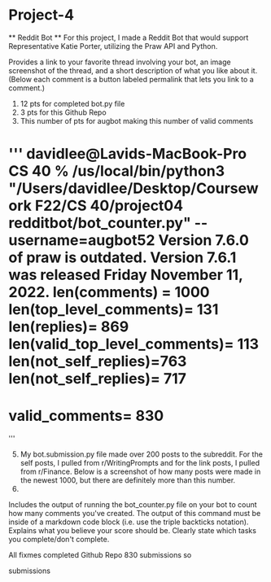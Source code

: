 # Project-4

** Reddit Bot **
For this project, I made a Reddit Bot that would support Representative Katie Porter, utilizing the Praw API and Python. 


Provides a link to your favorite thread involving your bot, an image screenshot of the thread, and a short description of what you like about it. (Below each comment is a button labeled permalink that lets you link to a comment.)

1. 12 pts for completed bot.py file
2. 3 pts for this Github Repo
3. This number of pts for augbot making this number of valid comments

'''
davidlee@Lavids-MacBook-Pro CS 40 % /us/local/bin/python3 "/Users/davidlee/Desktop/Coursework F22/CS 40/project04 redditbot/bot_counter.py"
--username=augbot52
Version 7.6.0 of praw is outdated. Version 7.6.1 was released Friday November 11, 2022.
len(comments) = 1000
len(top_level_comments)= 131
len(replies)= 869
len(valid_top_level_comments)= 113
len(not_self_replies)=763
len(not_self_replies)= 717
========================================
valid_comments= 830
========================================
'''

5. My bot.submission.py file made over 200 posts to the subreddit. For the self posts, I pulled from r/WritingPrompts and for the link posts, I pulled from r/Finance. Below is a screenshot of how many posts were made in the newest 1000, but there are definitely more than this number.
6. 
Includes the output of running the bot_counter.py file on your bot to count how many comments you've created. The output of this command must be inside of a markdown code block (i.e. use the triple backticks notation).
Explains what you believe your score should be. Clearly state which tasks you complete/don't complete.

All fixmes completed
Github Repo
830 submissions so 

submissions
